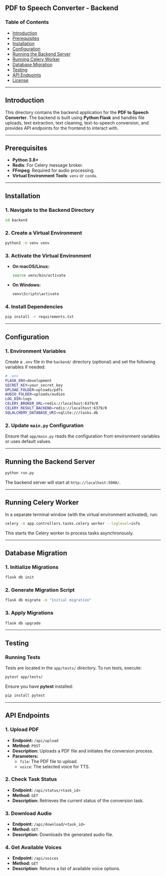 ## PDF to Speech Converter - Backend

### Table of Contents

- [Introduction](#introduction)
- [Prerequisites](#prerequisites)
- [Installation](#installation)
- [Configuration](#configuration)
- [Running the Backend Server](#running-the-backend-server)
- [Running Celery Worker](#running-celery-worker)
- [Database Migration](#database-migration)
- [Testing](#testing)
- [API Endpoints](#api-endpoints)
- [License](#license)

---

## Introduction

This directory contains the backend application for the **PDF to Speech Converter**. The backend is built using **Python Flask** and handles file uploads, text extraction, text cleaning, text-to-speech conversion, and provides API endpoints for the frontend to interact with.

---

## Prerequisites

- **Python 3.8+**
- **Redis**: For Celery message broker.
- **FFmpeg**: Required for audio processing.
- **Virtual Environment Tools**: `venv` or `conda`.

---

## Installation

### 1. Navigate to the Backend Directory

```bash
cd backend
```

### 2. Create a Virtual Environment

```bash
python3 -m venv venv
```

### 3. Activate the Virtual Environment

- **On macOS/Linux:**

  ```bash
  source venv/bin/activate
  ```

- **On Windows:**

  ```bash
  venv\Scripts\activate
  ```

### 4. Install Dependencies

```bash
pip install -r requirements.txt
```

---

## Configuration

### 1. Environment Variables

Create a `.env` file in the `backend/` directory (optional) and set the following variables if needed:

```bash
# .env
FLASK_ENV=development
SECRET_KEY=your_secret_key
UPLOAD_FOLDER=uploads/pdfs
AUDIO_FOLDER=uploads/audios
LOG_DIR=logs
CELERY_BROKER_URL=redis://localhost:6379/0
CELERY_RESULT_BACKEND=redis://localhost:6379/0
SQLALCHEMY_DATABASE_URI=sqlite:///tasks.db
```

### 2. Update `main.py` Configuration

Ensure that `app/main.py` reads the configuration from environment variables or uses default values.

---

## Running the Backend Server

```bash
python run.py
```

The backend server will start at `http://localhost:5000/`.

---

## Running Celery Worker

In a separate terminal window (with the virtual environment activated), run:

```bash
celery -A app.controllers.tasks.celery worker --loglevel=info
```

This starts the Celery worker to process tasks asynchronously.

---

## Database Migration

### 1. Initialize Migrations

```bash
flask db init
```

### 2. Generate Migration Script

```bash
flask db migrate -m "Initial migration"
```

### 3. Apply Migrations

```bash
flask db upgrade
```

---

## Testing

### Running Tests

Tests are located in the `app/tests/` directory. To run tests, execute:

```bash
pytest app/tests/
```

Ensure you have **pytest** installed:

```bash
pip install pytest
```

---

## API Endpoints

### 1. Upload PDF

- **Endpoint:** `/api/upload`
- **Method:** `POST`
- **Description:** Uploads a PDF file and initiates the conversion process.
- **Parameters:**
  - `file`: The PDF file to upload.
  - `voice`: The selected voice for TTS.

### 2. Check Task Status

- **Endpoint:** `/api/status/<task_id>`
- **Method:** `GET`
- **Description:** Retrieves the current status of the conversion task.

### 3. Download Audio

- **Endpoint:** `/api/download/<task_id>`
- **Method:** `GET`
- **Description:** Downloads the generated audio file.

### 4. Get Available Voices

- **Endpoint:** `/api/voices`
- **Method:** `GET`
- **Description:** Returns a list of available voice options.

